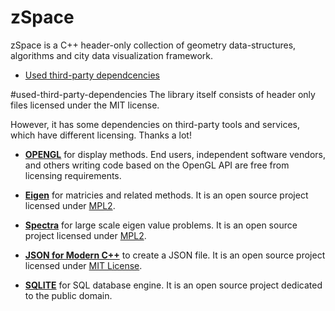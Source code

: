 # zSpace
zSpace is a C++  header-only  collection of geometry data-structures, algorithms and city data visualization framework.

- [Used third-party dependcencies](#used-third-party-dependencies)


#used-third-party-dependencies
The library itself consists of header only files licensed under the MIT license. 

However, it has some dependencies on third-party tools and services, which have different licensing. Thanks a lot!

- [**OPENGL**](https://www.opengl.org/about/) for display methods. End users, independent software vendors, and others writing code based on the OpenGL API are free from licensing requirements.

- [**Eigen**](https://github.com/eigenteam/eigen-git-mirror) for matricies and related methods. It is an open source project licensed under
[MPL2](https://www.mozilla.org/MPL/2.0/).

- [**Spectra**](https://github.com/yixuan/spectra) for large scale eigen value problems. It is an open source project licensed under
[MPL2](https://www.mozilla.org/MPL/2.0/).

- [**JSON for Modern C++**](https://github.com/nlohmann/json) to create a JSON file. It is an open source project licensed under
[MIT License](https://opensource.org/licenses/MIT).

- [**SQLITE**](https://www.sqlite.org/index.html) for SQL database engine. It is an open source project dedicated to the public domain.
